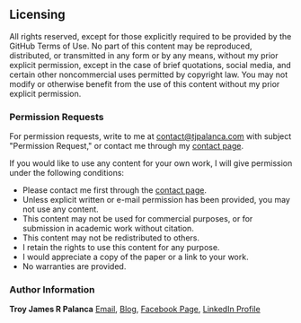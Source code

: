 ## Licensing

All rights reserved, except for those explicitly required to be provided by the GitHub Terms of Use. No part of this content may be reproduced, distributed, or transmitted in any form or by any means, without my prior explicit permission, except in the case of brief quotations, social media, and certain other noncommercial uses permitted by copyright law. You may not modify or otherwise benefit from the use of this content without my prior explicit permission.

### Permission Requests

For permission requests, write to me at contact@tjpalanca.com with subject "Permission Request," or contact me through my [contact page](http://www.tjpalanca.com/contact/).

If you would like to use any content for your own work, I will give permission under the following conditions:

* Please contact me first through the [contact page](http://www.tjpalanca.com/contact/).
* Unless explicit written or e-mail permission has been provided, you may not use any content.
* This content may not be used for commercial purposes, or for submission in academic work without citation.
* This content may not be redistributed to others.
* I retain the rights to use this content for any purpose.
* I would appreciate a copy of the paper or a link to your work.
* No warranties are provided.

### Author Information

**Troy James R Palanca**
[Email](contact@tjpalanca.com), [Blog](http://www.tjpalanca.com), [Facebook Page](http://www.facebook.com/tjpalanca.blog), [LinkedIn Profile](http://ph.linkedin.com/in/tjpalanca)